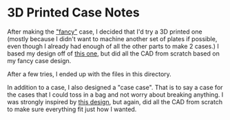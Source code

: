 # 3D Printed Case Notes

After making the ["fancy"](../fancy_case/) case, I decided that I'd try a 3D printed one (mostly because I didn't want to machine another set of plates if possible, even though I already had enough of all the other parts to make 2 cases.) I based my design off of [this one](https://www.thingiverse.com/thing:3652379), but did all the CAD from scratch based on my fancy case design.

After a few tries, I ended up with the files in this directory.

In addition to a case, I also designed a "case case". That is to say a case for the cases that I could toss in a bag and not worry about breaking anything.  I was strongly inspired by [this design](https://www.thingiverse.com/thing:4229965), but again, did all the CAD from scratch to make sure everything fit just how I wanted.